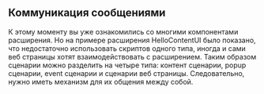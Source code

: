 ## Коммуникация сообщениями

К этому моменту вы уже ознакомились со многими компонентами расширения. Но на примере расширения HelloContentUI было показано, что недостаточно использовать скриптов одного типа, иногда и сами веб страницы хотят взаимодействовать с расширением. Таким образом сценарии можно разделить на четыре типа: контент сценарии, popup сценарии, event сценарии и сценарии веб страницы. Следовательно, нужно иметь механизм для их общения между собой.



